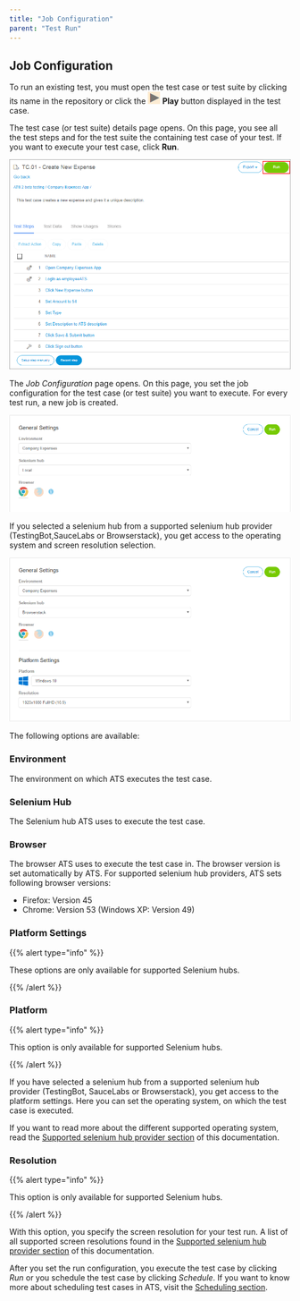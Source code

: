 ```yaml
---
title: "Job Configuration"
parent: "Test Run"
---
```


## Job Configuration

To run an existing test, you must open the test case or test suite by clicking its name in the repository or click the ![](attachments/test-run/play-button.png) **Play** button displayed in the test case.

The test case (or test suite) details page opens. On this page, you see all the test steps and for the test suite the containing test case of your test. If you want to execute your test case, click **Run**.

![Test case details run](attachments/test-run/testcase-run.png)

The _Job Configuration_ page opens. On this page, you set the job configuration for the test case (or test suite) you want to execute. For every test run, a new job is created.

![Test Run Configuration](attachments/test-run/runconfig.png)

If you selected a selenium hub from a supported selenium hub provider (TestingBot,SauceLabs or Browserstack), you get access to the operating system and screen resolution selection.

![Select Run Configuration with OS and resolution selection](attachments/test-run/runconfig-os.png)

The following options are available:

### Environment

The environment on which ATS executes the test case.

### Selenium Hub

The Selenium hub ATS uses to execute the test case.

### Browser

The browser ATS uses to execute the test case in. The browser version is set automatically by ATS. For supported selenium hub providers, ATS sets following browser versions:

* Firefox: Version 45
* Chrome: Version 53 (Windows XP: Version 49)

### Platform Settings

{{% alert type="info" %}}

These options are only available for supported Selenium hubs.

{{% /alert %}}

### Platform

{{% alert type="info" %}}

This option is only available for supported Selenium hubs.

{{% /alert %}}

If you have selected a selenium hub from a supported selenium hub provider (TestingBot, SauceLabs or Browserstack), you get access to the platform settings. Here you can set the operating system, on which the test case is executed.

If you want to read more about the different supported operating system, read the [Supported selenium hub provider section](supported-selenium-hub-provider) of this documentation.

### Resolution

{{% alert type="info" %}}

This option is only available for supported Selenium hubs.

{{% /alert %}}

With this option, you specify the screen resolution for your test run. A list of all supported screen resolutions found in the [Supported selenium hub provider section](supported-selenium-hub-provider) of this documentation.

After you set the run configuration, you execute the test case by clicking _Run_ or you schedule the test case by clicking _Schedule_.
If you want to know more about scheduling test cases in ATS, visit the [Scheduling section](schedule).

